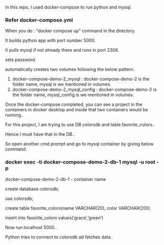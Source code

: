 In this repo, I used docker-compose to run python and mysql.

### Refer docker-compose.yml

When you do : “docker compose up” command in the directory.

It builds python app with port number 5000.

It pulls mysql if not already there and runs in port 3306.

sets password.

automatically creates two volumes following the below pattern.

1. docker-compose-demo-2_mysql : docker-compose-demo-2 is the folder name, mysql is we mentioned in volumes.
2. docker-compose-demo-2_mysql_config : docker-compose-demo-2 is the folder name, mysql_config is we mentioned in volumes.

Once the docker-compose completed, you can see a project in the containers in docker desktop and inside that two containers would be running..

For this project, I am trying to use DB colorsdb and table favorite_colors..

Hence I must have that in the DB..

So open another cmd prompt and go to mysql container by giving below command.

### docker exec -ti docker-compose-demo-2-db-1 mysql -u root -p

docker-compose-demo-2-db-1 - container name

create database colorsdb;

use colorsdb;

create table favorite_colors(name VARCHAR(20), color VARCHAR(20));

insert into favorite_colors values(‘grace’,‘green’)



Now run localhost 5000..

Python tries to connect to colorsdb ad fetches data..



